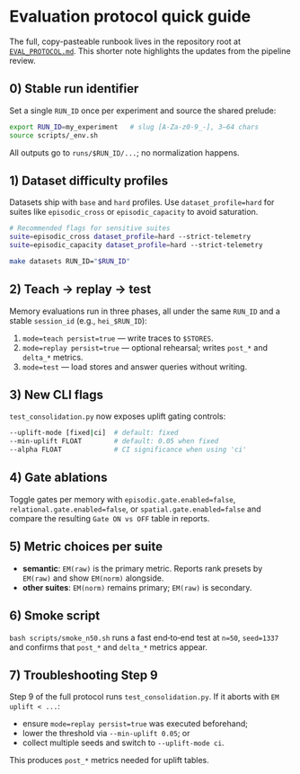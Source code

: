 # Evaluation protocol quick guide

The full, copy-pasteable runbook lives in the repository root at
[`EVAL_PROTOCOL.md`](../EVAL_PROTOCOL.md). This shorter note highlights the
updates from the pipeline review.

## 0) Stable run identifier

Set a single `RUN_ID` once per experiment and source the shared prelude:

```bash
export RUN_ID=my_experiment   # slug [A-Za-z0-9_-], 3–64 chars
source scripts/_env.sh
```

All outputs go to `runs/$RUN_ID/...`; no normalization happens.

## 1) Dataset difficulty profiles

Datasets ship with `base` and `hard` profiles. Use `dataset_profile=hard` for
suites like `episodic_cross` or `episodic_capacity` to avoid saturation.

```bash
# Recommended flags for sensitive suites
suite=episodic_cross dataset_profile=hard --strict-telemetry
suite=episodic_capacity dataset_profile=hard --strict-telemetry
```

```bash
make datasets RUN_ID="$RUN_ID"
```

## 2) Teach → replay → test

Memory evaluations run in three phases, all under the same `RUN_ID` and a
stable `session_id` (e.g., `hei_$RUN_ID`):

1. `mode=teach persist=true` — write traces to `$STORES`.
2. `mode=replay persist=true` — optional rehearsal; writes `post_*` and
   `delta_*` metrics.
3. `mode=test` — load stores and answer queries without writing.

## 3) New CLI flags

`test_consolidation.py` now exposes uplift gating controls:

```bash
--uplift-mode [fixed|ci]  # default: fixed
--min-uplift FLOAT        # default: 0.05 when fixed
--alpha FLOAT             # CI significance when using 'ci'
```

## 4) Gate ablations

Toggle gates per memory with `episodic.gate.enabled=false`,
`relational.gate.enabled=false`, or `spatial.gate.enabled=false` and compare
the resulting `Gate ON vs OFF` table in reports.

## 5) Metric choices per suite

- **semantic**: `EM(raw)` is the primary metric. Reports rank presets by
  `EM(raw)` and show `EM(norm)` alongside.
- **other suites**: `EM(norm)` remains primary; `EM(raw)` is secondary.

## 6) Smoke script

`bash scripts/smoke_n50.sh` runs a fast end‑to‑end test at `n=50`,
`seed=1337` and confirms that `post_*` and `delta_*` metrics appear.

## 7) Troubleshooting Step 9

Step 9 of the full protocol runs `test_consolidation.py`. If it aborts with
`EM uplift < ...`:

- ensure `mode=replay persist=true` was executed beforehand;
- lower the threshold via `--min-uplift 0.05`; or
- collect multiple seeds and switch to `--uplift-mode ci`.

This produces `post_*` metrics needed for uplift tables.
